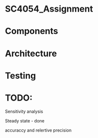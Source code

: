 # SC4054_Assignment

# Components
<!-- Covers the differenct notebooks and code files -->

# Architecture
<!-- Describe the architecture of the project, including the main components and their interactions. -->

# Testing


# TODO:
Sensitivity analysis

Steady state - done


accuraccy and relertive precision